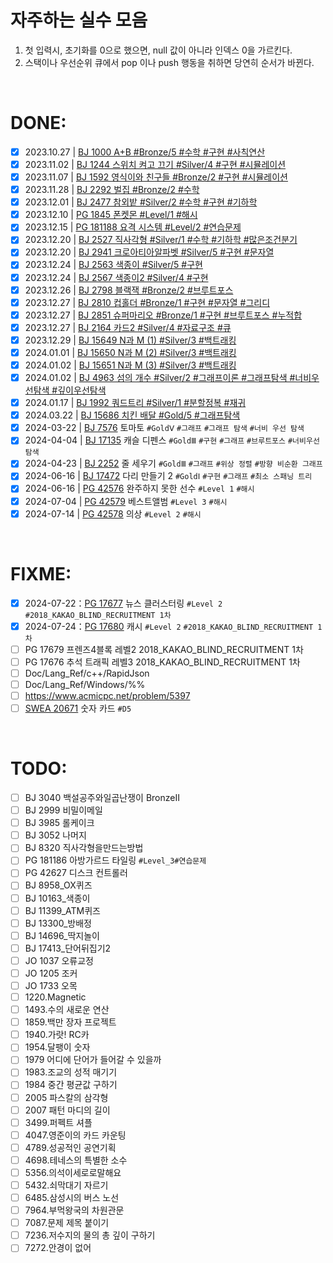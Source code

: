 <!-- Warn -->

# 자주하는 실수 모음

1. 첫 입력시, 초기화를 0으로 했으면, null 값이 아니라 인덱스 0을 가르킨다.
2. 스택이나 우선순위 큐에서 pop 이나 push 행동을 취하면 당연히 순서가 바뀐다.

<br />

<!-- Solved -->

# DONE:

- [x] 2023.10.27 | [BJ 1000 A+B #Bronze/5 #수학 #구현 #사칙연산](Problem\Solved\Baekjoon\Bronze\5\BJ_1000\question.md)
- [x] 2023.11.02 | [BJ 1244 스위치 켜고 끄기 #Silver/4 #구현 #시뮬레이션](Problem\Solved\Baekjoon\Silver\4\BJ_1244\question\info.md)
- [x] 2023.11.07 | [BJ 1592 영식이와 친구들 #Bronze/2 #구현 #시뮬레이션](Problem\Solved\Baekjoon\Bronze\2\BJ_1592\question\info.md)
- [x] 2023.11.28 | [BJ 2292 벌집 #Bronze/2 #수학](Problem\Solved\Baekjoon\Bronze\2\BJ_2292\question\info.md)
- [x] 2023.12.01 | [BJ 2477 참외밭 #Silver/2 #수학 #구현 #기하학](Problem\Solved\Baekjoon\Silver\2\BJ_2477\question\info.md)
- [x] 2023.12.10 | [PG 1845 폰켓몬 #Level/1 #해시](Problem\Solved\Programmers\Level1\PG_1845\question\info.md)
- [x] 2023.12.15 | [PG 181188 요격 시스템 #Level/2 #연습문제](Problem\Solved\Programmers\Level2\PG_181188\question\info.md)
- [x] 2023.12.20 | [BJ 2527 직사각형 #Silver/1 #수학 #기하학 #많은조건분기](Problem\Solved\Baekjoon\Silver\1\BJ_2527\question\info.md)
- [x] 2023.12.20 | [BJ 2941 크로아티아알파벳 #Silver/5 #구현 #문자열](Problem\Solved\Baekjoon\Silver\5\BJ_2941\question\info.md)
- [x] 2023.12.24 | [BJ 2563 색종이 #Silver/5 #구현](Problem\Solved\Baekjoon\Silver\5\BJ_2563\question\info.md)
- [x] 2023.12.24 | [BJ 2567 색종이2 #Silver/4 #구현](Problem\Solved\Baekjoon\Silver\4\BJ_2567\question\info.md)
- [x] 2023.12.26 | [BJ 2798 블랙잭 #Bronze/2 #브루트포스](Problem\Solved\Baekjoon\Bronze\2\BJ_2798\question\info.md)
- [x] 2023.12.27 | [BJ 2810 컵홀더 #Bronze/1 #구현 #문자열 #그리디](Problem\Solved\Baekjoon\Bronze\1\BJ_2810\question\info.md)
- [x] 2023.12.27 | [BJ 2851 슈퍼마리오 #Bronze/1 #구현 #브루트포스 #누적합](Problem\Solved\Baekjoon\Bronze\1\BJ_2851\question\info.md)
- [x] 2023.12.27 | [BJ 2164 카드2 #Silver/4 #자료구조 #큐](Problem\Solved\Baekjoon\Silver\4\BJ_2164\question\info.md)
- [x] 2023.12.29 | [BJ 15649 N과 M (1) #Silver/3 #백트래킹](Problem\Solved\Baekjoon\Silver\3\BJ_15649\question\info.md)
- [x] 2024.01.01 | [BJ 15650 N과 M (2) #Silver/3 #백트래킹](Problem\Solved\Baekjoon\Silver\3\BJ_15650\question\info.md)
- [x] 2024.01.02 | [BJ 15651 N과 M (3) #Silver/3 #백트래킹](Problem\Solved\Baekjoon\Silver\3\BJ_15651\question\info.md)
- [x] 2024.01.02 | [BJ 4963 섬의 개수 #Silver/2 #그래프이론 #그래프탐색 #너비우선탐색 #깊이우선탐색](Problem\Solved\Baekjoon\Silver\2\BJ_4963\question\info.md)
- [x] 2024.01.17 | [BJ 1992 쿼드트리 #Silver/1 #분할정복 #재귀](Problem\Solved\Baekjoon\Silver\1\BJ_1992\question\info.md)
- [x] 2024.03.22 | [BJ 15686 치킨 배달 #Gold/5 #그래프탐색](Problem\Failed\Baekjoon\Gold\5\BJ_15686\question\info.md)
- [x] 2024-03-22 | [BJ 7576](Problem\Failed\Baekjoon\Gold\5\BJ_7576\question\info.md) 토마토 `#GoldⅤ` `#그래프` `#그래프 탐색` `#너비 우선 탐색`
- [x] 2024-04-04 | [BJ 17135](Problem\Solved\Baekjoon\Gold\3\BJ_17135\question\info.md) 캐슬 디펜스 `#GoldⅢ` `#구현` `#그래프` `#브루트포스` `#너비우선탐색`
- [x] 2024-04-23 | [BJ 2252](Problem\Solved\Baekjoon\Gold\3\BJ_2252\question\info.md) 줄 세우기 `#GoldⅢ` `#그래프` `#위상 정렬` `#방향 비순환 그래프`
- [x] 2024-06-16 | [BJ 17472](Problem\Solved\Baekjoon\Gold\1\BJ_17472\question\info.md) 다리 만들기 2 `#GoldⅠ` `#구현` `#그래프` `#최소 스패닝 트리`
- [x] 2024-06-16 | [PG 42576](Problem\Solved\Programmers\Level_1\PG_42576\question\info.md) 완주하지 못한 선수 `#Level 1` `#해시`
- [x] 2024-07-04 | [PG 42579](Problem\Solved\Programmers\Level_3\PG_42579\question\info.md) 베스트앨범 `#Level 3` `#해시`
- [x] 2024-07-14 | [PG 42578](Problem\Solved\Programmers\Level_2\PG_42578\question\info.md) 의상 `#Level 2` `#해시`

<br />

<!-- Failed -->

# FIXME:

- [x] 2024-07-22：[PG 17677](Problem\Unsolved\Programmers\Level2\PG_17677\question\info.md) 뉴스 클러스터링 `#Level 2` `#2018_KAKAO_BLIND_RECRUITMENT 1차`
- [x] 2024-07-24：[PG 17680](Problem\Unsolved\Programmers\Level2\PG_17680\question\info.md) 캐시 `#Level 2` `#2018_KAKAO_BLIND_RECRUITMENT 1차`
- [ ] PG 17679 프렌즈4블록 레벨2 2018_KAKAO_BLIND_RECRUITMENT 1차
- [ ] PG 17676 추석 트래픽 레벨3 2018_KAKAO_BLIND_RECRUITMENT 1차
- [ ] Doc/Lang_Ref/c++/RapidJson
- [ ] Doc/Lang_Ref/Windows/%%
- [ ] https://www.acmicpc.net/problem/5397
- [ ] [SWEA 20671](Problem\Unsolved\SWEA\D5\SWEA_19118\Solution.cpp) 숫자 카드 `#D5`

<br />

<!-- Unsolved -->

# TODO:

- [ ] BJ 3040 백설공주와일곱난쟁이 BronzeⅡ
- [ ] BJ 2999 비밀이메일
- [ ] BJ 3985 롤케이크
- [ ] BJ 3052 나머지
- [ ] BJ 8320 직사각형을만드는방법
- [ ] PG 181186 아방가르드 타일링 `#Level_3#연습문제`
- [ ] PG 42627 디스크 컨트롤러
- [ ] BJ 8958_OX퀴즈
- [ ] BJ 10163\_색종이
- [ ] BJ 11399_ATM퀴즈
- [ ] BJ 13300\_방배정
- [ ] BJ 14696\_딱지놀이
- [ ] BJ 17413\_단어뒤집기2
- [ ] JO 1037 오류교정
- [ ] JO 1205 조커
- [ ] JO 1733 오목
- [ ] 1220.Magnetic
- [ ] 1493.수의 새로운 연산
- [ ] 1859.백만 장자 프로젝트
- [ ] 1940.가랏! RC카
- [ ] 1954.달팽이 숫자
- [ ] 1979 어디에 단어가 들어갈 수 있을까
- [ ] 1983.조교의 성적 매기기
- [ ] 1984 중간 평균값 구하기
- [ ] 2005 파스칼의 삼각형
- [ ] 2007 패턴 마디의 길이
- [ ] 3499.퍼펙트 셔플
- [ ] 4047.영준이의 카드 카운팅
- [ ] 4789.성공적인 공연기획
- [ ] 4698.테네스의 특별한 소수
- [ ] 5356.의석이세로로말해요
- [ ] 5432.쇠막대기 자르기
- [ ] 6485.삼성시의 버스 노선
- [ ] 7964.부먹왕국의 차원관문
- [ ] 7087.문제 제목 붙이기
- [ ] 7236.저수지의 물의 총 깊이 구하기
- [ ] 7272.안경이 없어

<br />
